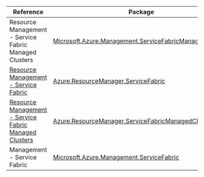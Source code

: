 | Reference | Package | Source |
|---|---|---|
|Resource Management - Service Fabric Managed Clusters|[Microsoft.Azure.Management.ServiceFabricManagedClusters](https://www.nuget.org/packages/Microsoft.Azure.Management.ServiceFabricManagedClusters)|[GitHub](https://github.com/Azure/azure-sdk-for-net)|
|[Resource Management - Service Fabric](resourcemanager.servicefabric-readme.md)|[Azure.ResourceManager.ServiceFabric](https://www.nuget.org/packages/Azure.ResourceManager.ServiceFabric)|[GitHub](https://github.com/Azure/azure-sdk-for-net/blob/main/sdk/servicefabric/Azure.ResourceManager.ServiceFabric)|
|[Resource Management - Service Fabric Managed Clusters](resourcemanager.servicefabricmanagedclusters-readme.md)|[Azure.ResourceManager.ServiceFabricManagedClusters](https://www.nuget.org/packages/Azure.ResourceManager.ServiceFabricManagedClusters)|[GitHub](https://github.com/Azure/azure-sdk-for-net/blob/main/sdk/servicefabricmanagedclusters/Azure.ResourceManager.ServiceFabricManagedClusters)|
|Management - Service Fabric|[Microsoft.Azure.Management.ServiceFabric](https://www.nuget.org/packages/Microsoft.Azure.Management.ServiceFabric)|[GitHub](https://github.com/Azure/azure-sdk-for-net)|
